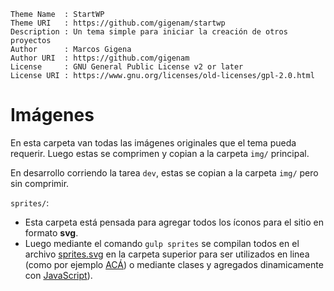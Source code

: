 ```
Theme Name  : StartWP
Theme URI   : https://github.com/gigenam/startwp
Description : Un tema simple para iniciar la creación de otros proyectos
Author      : Marcos Gigena
Author URI  : https://github.com/gigenam
License     : GNU General Public License v2 or later
License URI : https://www.gnu.org/licenses/old-licenses/gpl-2.0.html
```

# Imágenes

En esta carpeta van todas las imágenes originales que el tema pueda requerir.
Luego estas se comprimen y copian a la carpeta `img/` principal.

En desarrollo corriendo la tarea `dev`, estas se copian a la carpeta `img/` pero
sin comprimir.

`sprites/`:

- Esta carpeta está pensada para agregar todos los íconos para el sitio en
  formato **svg**.
- Luego mediante el comando `gulp sprites` se compilan todos en el archivo
  [sprites.svg](./sprites.svg) en la carpeta superior para ser utilizados en
  linea (como por ejemplo [ACÁ](../../inc/setup/class-posts.php#L120)) o
  mediante clases y agregados dinamicamente con [JavaScript](../js/utilities/InlineIcons.js)).
